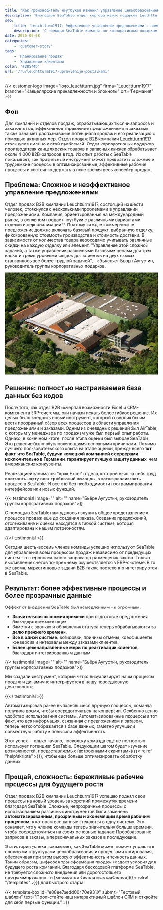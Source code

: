 ```yaml
---
title: 'Как производитель ноутбуков изменил управление ценообразованием с помощью SeaTable'
description: 'Благодаря SeaTable отдел корпоративных подарков Leuchtturm1917 смог снизить сложность управления заказами и предложениями и создать гибкое, эффективное и прозрачное решение.'
seo:
    title: 'Leuchtturm1917: Эффективное управление предложениями с помощью SeaTable'
    description: 'С помощью SeaTable команда по корпоративным подаркам Leuchtturm1917 создала современный, гибкий и эффективный процесс управления предложениями.'
date: 2025-09-08
categories:
    - 'customer-story'
tags:
    - 'Планирование продаж'
    - 'Управление клиентами'
color: '#28544b'
url: '/ru/leuchtturm1917-upravlenije-postavkami'
---
```


{{< customer-logo image="logo_leuchtturm.jpg" firma="Leuchtturm1917" branche="Канцелярские принадлежности и блокноты" ort="Германия" >}}

## Фон

Для компаний и отделов продаж, обрабатывающих тысячи запросов и заказов в год, эффективное управление предложениями и заказами также означает распознавание потенциала продаж и его реализацию с помощью активных мер. Отдел продаж B2B компании [Leuchtturm1917](https://www.leuchtturm1917.de/) столкнулся именно с этой проблемой. Отдел корпоративных подарков производителя канцелярских товаров и записных книжек обрабатывает около 4 000 B2B-запросов в год. Их опыт работы с SeaTable показывает, как правильный инструмент может превратить сложные и трудоемкие процессы в оптимизированные, эффективные рабочие процессы и постоянно держать в поле зрения весь конвейер продаж.

## Проблема: Сложное и неэффективное управление предложениями
Отдел продаж B2B компании Leuchtturm1917, состоящий из шести человек, столкнулся с несколькими проблемами в управлении предложениями. Компания, ориентированная на международный рынок, в основном продает ноутбуки с различными вариантами отделки и персонализации**. Поэтому каждое коммерческое предложение должно включать базовый продукт, выбранную отделку, фиксированную стоимость производства и стоимость доставки. В зависимости от количества товара необходимо учитывать различные скидки на каждую отделку или элемент. "Управление этой сложной задачей, а также управление различными базовыми ценами для трех валют и тремя уровнями скидок для клиентов на двух языках становилось все более трудной задачей", - объясняет Бьорн Аугустин, руководитель группы корпоративных подарков.

![Leuchtturm1917 in Geesthacht](leuchtturm1917.png)

## Решение: полностью настраиваемая база данных без кодов
После того, как отдел B2B исчерпал возможности Excel и CRM-компонента ERP-системы, они начали искать более гибкое решение. Их целью было внедрить новый инструмент, который позволил бы им вести прозрачный обзор всех процессов в области управления предложениями и заказами. Одним из очевидных решений был AirTable, с которым у менеджера по продажам уже был первый опыт работы. Однако, в конечном итоге, после этапа оценки был выбран SeaTable. Это решение было обусловлено двумя основными причинами. Помимо лучшего пользовательского опыта на этапе оценки, прежде всего **тот факт, что SeaTable, будучи немецкой компанией с серверами исключительно в Германии, гарантирует лучшую защиту данных**, чем американские конкуренты.

Реализацией занимался "крэк Excel" отдела, который взял на себя труд составить карту всех требований команды, а затем реализовать процесс в SeaTable. И все это без необходимости программирования интерфейсов или новых функций.

{{< testimonial image="" alt="" name="Бьёрн Аугустин, руководитель группы корпоративных подарков">}}

С помощью SeaTable нам удалось получить общее представление о процессе продаж еще до создания заказа. Создание предложений, отслеживание и оценка находятся в гибкой системе, которая адаптирована к нашим потребностям.

{{</ testimonial >}}

Сегодня шесть-восемь членов команды успешно используют SeaTable для управления всем процессом продаж независимо от предыдущих систем - от первоначального запроса до размещения заказа. Только выставление счетов по-прежнему осуществляется в ERP-системе. В то же время, маркетинговые задачи B2B также постепенно интегрируются в SeaTable.

## Результат: более эффективные процессы и более прозрачные данные

Эффект от внедрения SeaTable был немедленным - и огромным:

- **Значительная экономия времени** при подготовке предложений благодаря автоматизации
- Заметки о звонках и обновления статуса теперь обрабатываются за **долю прежнего времени**.
- **Все в одной системе:** котировки, причины отмены, коэффициенты конверсии и интервалы между заказами клиентов
- **Более целенаправленные меры по реактивации клиентов** благодаря интегрированным данным

{{< testimonial image="" alt="" name="Бьёрн Аугустин, руководитель группы корпоративных подарков">}}

Мы создали инструмент, который четко визуализирует наши процессы продаж и динамично интегрируется в нашу повседневную деятельность.

{{</ testimonial >}}

Автоматизировав ранее выполнявшиеся вручную процессы, команда получила время, чтобы сосредоточиться на конверсии. Особенно ценно удобство использования системы. Автоматизированные процессы и тот факт, что вся информация, связанная с предложением и заказом, теперь четко отображается в базе данных, заметно улучшили совместную работу и повысили эффективность.

Этот успех - только начало, поскольку команда еще не полностью использует потенциал SeaTable. Следующим шагом будет изучение возможностей, предоставляемых [встроенными скриптами]({{< relref "help/skripte" >}}), чтобы еще больше оптимизировать обработку данных.

## Прощай, сложность: бережливые рабочие процессы для будущего роста

Отдел продаж B2B компании Leuchtturm1917 успешно поднял свои процессы на новый уровень за короткий промежуток времени благодаря SeaTable. Сложные, непрозрачные процессы с использованием различных инструментов были заменены **автоматизированным, прозрачным и экономящим время рабочим процессом**, в котором все данные стекаются в одну систему. Это означает, что у членов команды теперь значительно больше времени, чтобы сосредоточиться на своих основных задачах: Преобразование запросов в заказы, а первоначальных заказов в последующие.  

Эта история успеха показывает, как SeaTable может помочь управлять сложными структурами ценообразования и процессами котирования, обеспечивая при этом высокую эффективность и точность данных. Таким образом, цифровая трансформация продаж создает условия для будущего роста компании. Благодаря бескодовой платформе SeaTable, не требуется сложного внедрения или дорогостоящего программирования - и [множество бесплатных шаблонов]({{< relref "/templates" >}}) для быстрого старта.

{{< template-box id="e88ee7aedd00470e9310" submit="Тестовый шаблон" text="Пролистайте наш интерактивный шаблон CRM и откройте для себя первые функции." >}}